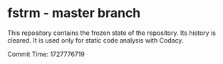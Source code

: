 # fstrm - master branch

This repository contains the frozen state of the repository.
Its history is cleared. It is used only for static code
analysis with Codacy.

Commit Time: 1727776719